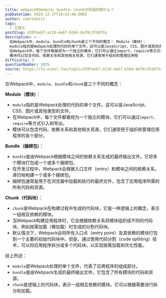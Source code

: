 ```yaml
---
title: webpack的module、bundle、chunk分别指的是什么？
pubDatetime: 2023-12-17T18:52:48.000Z
author: caorushizi
tags:
  - 工程化
postSlug: d39feeb7-a118-4a67-b164-8af8c3fdd73a
description: >-
  在Webpack中，module、bundle和chunk是三个不同的概念： Module（模块）：
  module指的是Webpack处理的代码的单个文件。这可以是JavaScript、CSS、图片或其他类型的文件。
  在Webpack中，每个文件都被视为一个独立的模块，它们可以通过import、require等方式引入和导出。
  模块可以包含代码、依赖关系和其他相关资源，它们通常用于组织和管理应用程
difficulty: 3
questionNumber: 2075
source: https://fe.ecool.fun/topic/d39feeb7-a118-4a67-b164-8af8c3fdd73a
---
```


在Webpack中，`module`、`bundle`和`chunk`是三个不同的概念：

**Module（模块）**：

- `module`指的是Webpack处理的代码的单个文件。这可以是JavaScript、CSS、图片或其他类型的文件。
- 在Webpack中，每个文件都被视为一个独立的模块，它们可以通过`import`、`require`等方式引入和导出。
- 模块可以包含代码、依赖关系和其他相关资源，它们通常用于组织和管理应用程序的各个部分。

**Bundle（捆绑包）**：

- `bundle`是由Webpack根据模块之间的依赖关系生成的最终输出文件。它将多个模块打包成一个或多个捆绑包。
- 在开发过程中，Webpack会根据入口文件（entry）和模块之间的依赖关系，递归地构建一个或多个捆绑包。
- 捆绑包通常是用于在浏览器中加载和执行的最终文件，包含了应用程序所需的所有代码和资源。

**Chunk（代码块）**：

- `chunk`是Webpack在构建过程中生成的代码块，它是一种逻辑上的概念，表示一组相互依赖的模块。
- 当Webpack构建应用程序时，它会根据依赖关系将模块组织成不同的代码块，例如按需加载（懒加载）时生成的分割代码块。
- 默认情况下，Webpack会将所有入口点（entry point）及其依赖的模块打包到一个主要的初始代码块中。但是，通过使用代码分割（code splitting）技术，可以将应用程序拆分成多个代码块，以实现按需加载和优化性能。

综上所述：

- `module`是Webpack处理的单个文件，代表了应用程序的组成部分。
- `bundle`是由Webpack生成的最终输出文件，它包含了所有模块的代码和资源。
- `chunk`是逻辑上的代码块，表示一组相互依赖的模块。它可以根据需要进行拆分和加载。
